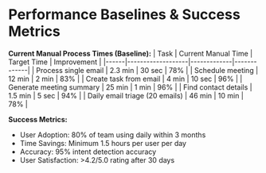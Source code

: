 # Performance Baselines & Success Metrics

**Current Manual Process Times (Baseline):**
| Task | Current Manual Time | Target Time | Improvement |
|------|-------------------|-------------|-------------|
| Process single email | 2.3 min | 30 sec | 78% |
| Schedule meeting | 12 min | 2 min | 83% |
| Create task from email | 4 min | 10 sec | 96% |
| Generate meeting summary | 25 min | 1 min | 96% |
| Find contact details | 1.5 min | 5 sec | 94% |
| Daily email triage (20 emails) | 46 min | 10 min | 78% |

**Success Metrics:**
- User Adoption: 80% of team using daily within 3 months
- Time Savings: Minimum 1.5 hours per user per day
- Accuracy: 95% intent detection accuracy
- User Satisfaction: >4.2/5.0 rating after 30 days

